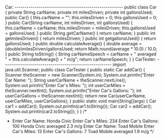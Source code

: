 Car: -------------------------------------------------------
public class Car {
    private String carName;
    private int milesDriven;
    private int gallonsUsed;
    public Car() {
        this.carName = "";
        this.milesDriven = 0;
        this.gallonsUsed = 0;
    }
    public Car(String carName, int milesDriven, int gallonsUsed) {
        this.carName = carName; 
        this.milesDriven = milesDriven;
        this.gallonsUsed = gallonsUsed;
    }
    public String getCarName() {
        return carName;
    }
    public int getmilesDriven() {
        return milesDriven;
    }
    public int getgallonsUsed() {
        return gallonsUsed;
    }
    public double calculateAverage() {
        double average = (double)milesDriven/gallonsUsed;
        return Math.round(average * 10.0) / 10.0;
    }
    public String toString() {
        String carNameSpeech = carName + " averaged " + 
        this.calculateAverage() + " m/g";
        return carNameSpeech;
    }
}
CarTester: -------------------------------------------------------
import java.util.Scanner;
public class CarTester {
public static Car addCar() {
    Scanner theScanner = new Scanner(System.in);
    System.out.println("Enter Car Name: ");
    String userCarName = theScanner.nextLine();
    System.out.println("Enter Car's Miles: ");
    int userCarMiles = theScanner.nextInt();
    System.out.println("Enter Car's Gallons: ");
    int userCarGallons = theScanner.nextInt();
    return new Car(userCarName, userCarMiles, userCarGallons);
}
public static void main(String[]args) {
    Car car1 = addCar();
    System.out.println(car1.toString());
    Car car2 = addCar();
    System.out.println(car2.toString());
}
}
/*
 * Enter Car Name: 
Honda Civic
Enter Car's Miles: 
234
Enter Car's Gallons: 
100
Honda Civic averaged 2.3 m/g
Enter Car Name: 
Toad Mobile
Enter Car's Miles: 
13
Enter Car's Gallons: 
7
Toad Mobile averaged 1.9 m/g
 */

